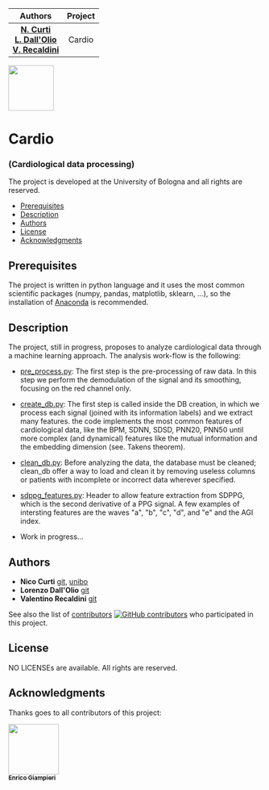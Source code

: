 | **Authors**  | **Project** |
|:------------:|:-----------:|
| [**N. Curti**](https://github.com/Nico-Curti) <br/> [**L. Dall'Olio**](https://github.com/Lorenzo-DallOlio) <br/> [**V. Recaldini**](https://github.com/valentinorecaldini)  |    Cardio   |

<a href="https://github.com/UniboDIFABiophysics">
<div class="image">
<img src="https://cdn.rawgit.com/physycom/templates/697b327d/logo_unibo.png" width="90" height="90">
</div>
</a>

# Cardio
### (Cardiological data processing)

The project is developed at the University of Bologna and all rights are reserved.

- [Prerequisites](#prerequisites)
- [Description](#description)
- [Authors](#authors)
- [License](#license)
- [Acknowledgments](#acknowledgments)

## Prerequisites

The project is written in python language and it uses the most common scientific packages (numpy, pandas, matplotlib, sklearn, ...), so the installation of [Anaconda](https://www.anaconda.com/) is recommended.

## Description

The project, still in progress, proposes to analyze cardiological data through a machine learning approach. The analysis work-flow is the following:

- [pre_process.py](https://github.com/Nico-Curti/cardio/blob/master/py/pre_process.py): The first step is the pre-processing of raw data. In this step we perform the demodulation of the signal and its smoothing, focusing on the red channel only.

- [create_db.py](https://github.com/Nico-Curti/cardio/blob/master/py/create_db.py): The first step is called inside the DB creation, in which we process each signal (joined with its information labels) and we extract many features. the code implements the most common features of cardiological data, like the BPM, SDNN, SDSD, PNN20, PNN50 until more complex (and dynamical) features like the mutual information and the embedding dimension (see. Takens theorem).

- [clean_db.py](https://github.com/Nico-Curti/cardio/blob/master/py/clean_db.py): Before analyzing the data, the database must be cleaned; clean_db offer a way to load and clean it by removing useless columns or patients with incomplete or incorrect data wherever specified.

- [sdppg_features.py](https://github.com/Nico-Curti/cardio/blob/master/py/sdppg_features.py): Header to allow feature extraction from SDPPG, which is the second derivative of a PPG signal. A few examples of intersting features are the waves "a", "b", "c", "d", and "e" and the AGI index.

- Work in progress...

## Authors

* **Nico Curti** [git](https://github.com/Nico-Curti), [unibo](https://www.unibo.it/sitoweb/nico.curti2)
* **Lorenzo Dall'Olio** [git](https://github.com/Lorenzo-DallOlio)
* **Valentino Recaldini** [git](https://github.com/valentinorecaldini)

See also the list of [contributors](https://github.com/Nico-Curti/cardio/contributors) [![GitHub contributors](https://img.shields.io/github/contributors/Naereen/StrapDown.js.svg)](https://GitHub.com/Nico-Curti/cardio/graphs/contributors/) who participated in this project.

## License

NO LICENSEs are available. All rights are reserved.

## Acknowledgments

Thanks goes to all contributors of this project:

[<img src="https://avatars0.githubusercontent.com/u/1419337?s=400&v=4" width="100px;"/><br /><sub><b>Enrico Giampieri</b></sub>](https://github.com/EnricoGiampieri) <br />
